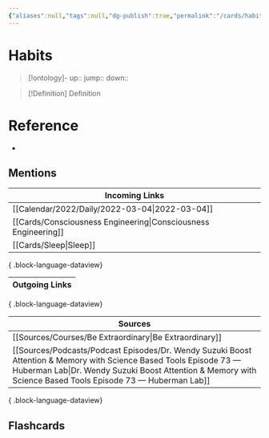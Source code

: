 ```yaml
---
{"aliases":null,"tags":null,"dg-publish":true,"permalink":"/cards/habits/","dgPassFrontmatter":true}
---
```


# Habits

> [!ontology]-
> up:: 
> jump:: 
> down:: 

> [!Definition] Definition
> 

# Reference
- 

## Mentions
| Incoming Links                                                    |
| ----------------------------------------------------------------- |
| [[Calendar/2022/Daily/2022-03-04\|2022-03-04]]                 |
| [[Cards/Consciousness Engineering\|Consciousness Engineering]] |
| [[Cards/Sleep\|Sleep]]                                         |

{ .block-language-dataview}

| Outgoing Links |
| -------------- |

{ .block-language-dataview}

| Sources                                                                                                                                                                                                                                   |
| ----------------------------------------------------------------------------------------------------------------------------------------------------------------------------------------------------------------------------------------- |
| [[Sources/Courses/Be Extraordinary\|Be Extraordinary]]                                                                                                                                                                                 |
| [[Sources/Podcasts/Podcast Episodes/Dr. Wendy Suzuki  Boost Attention & Memory with Science Based Tools   Episode 73 — Huberman Lab\|Dr. Wendy Suzuki  Boost Attention & Memory with Science Based Tools   Episode 73 — Huberman Lab]] |

{ .block-language-dataview}

## Flashcards 
